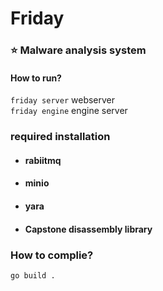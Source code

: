 # Friday <br/>
### ⭐ Malware analysis system
#### How to run?
`friday server` webserver
<br>
`friday engine` engine server
<br>
### required installation
- #### rabiitmq
- #### minio
- #### yara
- #### Capstone disassembly library
### How to complie?
`go build .`
